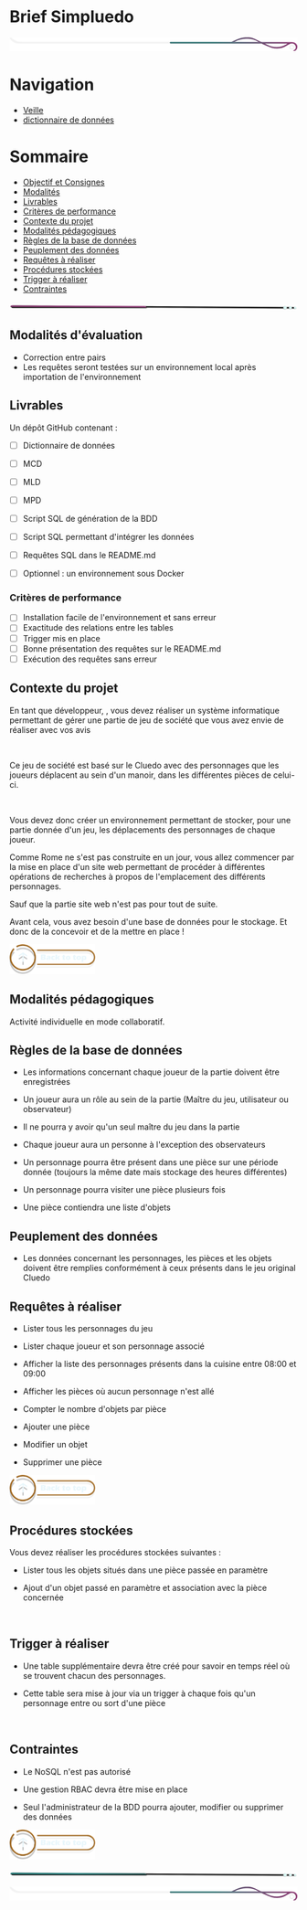 # Brief Simpluedo

<!-- Main image  -->

![border](./assets/line/border_deco_rt.png)

# Navigation

- [Veille](./doc/annexe/veille.md)
- [dictionnaire de données](./doc/dictionnaire-donnees.md)

# Sommaire

- [Objectif et Consignes](#objectif-et-consignes)
- [Modalités](#modalités-dévaluation)
- [Livrables](#livrables)
- [Critères de performance](#critères-de-performance)
- [Contexte du projet](#contexte-du-projet)
- [Modalités pédagogiques](#modalités-pédagogiques)
- [Règles de la base de données](#règles-de-la-base-de-données)
- [Peuplement des données](#peuplement-des-données)
- [Requêtes à réaliser](#requêtes-à-réaliser)
- [Procédures stockées](#procédures-stockées)
- [Trigger à réaliser](#trigger-à-réaliser)
- [Contraintes](#contraintes)

![border](./assets/line/line-pink-point_l.png)

## Modalités d'évaluation

- Correction entre pairs
- Les requêtes seront testées sur un environnement local après importation de l'environnement

## Livrables

Un dépôt GitHub contenant :

- [ ] Dictionnaire de données
- [ ] MCD
- [ ] MLD
- [ ] MPD
- [ ] Script SQL de génération de la BDD
- [ ] Script SQL permettant d'intégrer les données
- [ ] Requêtes SQL dans le README.md

- [ ] Optionnel : un environnement sous Docker

### Critères de performance

- [ ] Installation facile de l'environnement et sans erreur
- [ ] Exactitude des relations entre les tables
- [ ] Trigger mis en place
- [ ] Bonne présentation des requêtes sur le README.md
- [ ] Exécution des requêtes sans erreur

## Contexte du projet

En tant que développeur, , vous devez réaliser un système informatique permettant de gérer une partie de jeu de société que vous avez envie de réaliser avec vos avis

​

Ce jeu de société est basé sur le Cluedo avec des personnages que les joueurs déplacent au sein d'un manoir, dans les différentes pièces de celui-ci.

​

Vous devez donc créer un environnement permettant de stocker, pour une partie donnée d'un jeu, les déplacements des personnages de chaque joueur.

Comme Rome ne s'est pas construite en un jour, vous allez commencer par la mise en place d'un site web permettant de procéder à différentes opérations de recherches à propos de l'emplacement des différents personnages.

Sauf que la partie site web n'est pas pour tout de suite.

Avant cela, vous avez besoin d'une base de données pour le stockage. Et donc de la concevoir et de la mettre en place !

<a href="#sommaire">
<img src="assets/button/back_to_top.png" alt="Home page" style="width: 150px; height: auto;">
</a>

## Modalités pédagogiques

Activité individuelle en mode collaboratif.

## Règles de la base de données

- Les informations concernant chaque joueur de la partie doivent être enregistrées

- Un joueur aura un rôle au sein de la partie (Maître du jeu, utilisateur ou observateur)

- Il ne pourra y avoir qu'un seul maître du jeu dans la partie

- Chaque joueur aura un personne à l'exception des observateurs

- Un personnage pourra être présent dans une pièce sur une période donnée (toujours la même date mais stockage des heures différentes)

- Un personnage pourra visiter une pièce plusieurs fois

- Une pièce contiendra une liste d'objets

## Peuplement des données

- Les données concernant les personnages, les pièces et les objets doivent être remplies conformément à ceux présents dans le jeu original Cluedo
  ​

## Requêtes à réaliser

- Lister tous les personnages du jeu

- Lister chaque joueur et son personnage associé

- Afficher la liste des personnages présents dans la cuisine entre 08:00 et 09:00

- Afficher les pièces où aucun personnage n'est allé

- Compter le nombre d'objets par pièce

- Ajouter une pièce

- Modifier un objet

- Supprimer une pièce

​<a href="#sommaire">
<img src="assets/button/back_to_top.png" alt="Home page" style="width: 150px; height: auto;">
</a>

## Procédures stockées

Vous devez réaliser les procédures stockées suivantes :

- Lister tous les objets situés dans une pièce passée en paramètre

- Ajout d'un objet passé en paramètre et association avec la pièce concernée

​

## Trigger à réaliser

- Une table supplémentaire devra être créé pour savoir en temps réel où se trouvent chacun des personnages.

- Cette table sera mise à jour via un trigger à chaque fois qu'un personnage entre ou sort d'une pièce

​

## Contraintes

- Le NoSQL n'est pas autorisé

- Une gestion RBAC devra être mise en place

- Seul l'administrateur de la BDD pourra ajouter, modifier ou supprimer des données

<a href="#sommaire">
<img src="assets/button/back_to_top.png" alt="Home page" style="width: 150px; height: auto;">
</a>

![border](./assets/line/line-teal-point_l.png)

![border](./assets/line/border_deco_rt.png)

